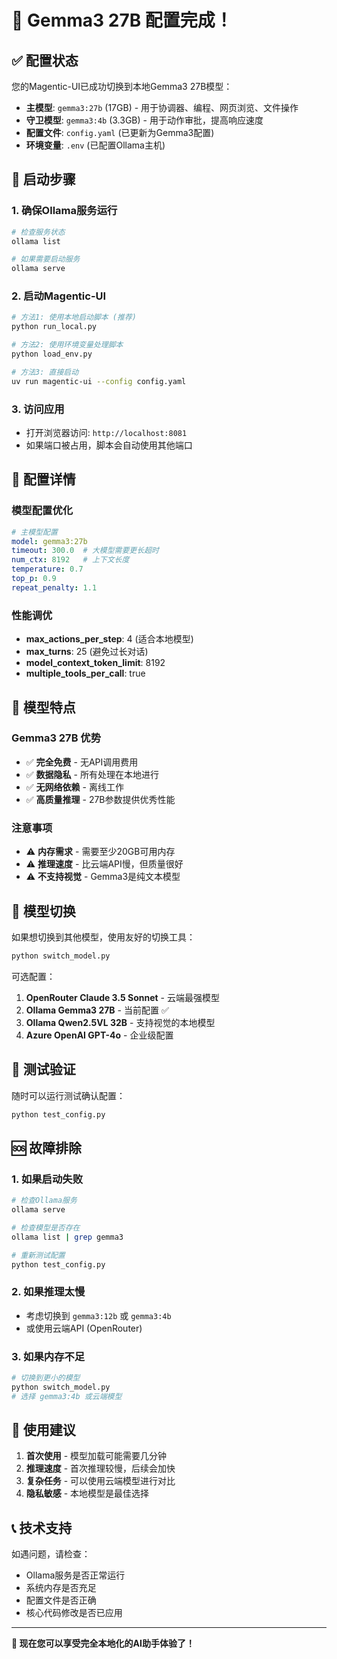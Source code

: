# 🎉 Gemma3 27B 配置完成！

## ✅ 配置状态

您的Magentic-UI已成功切换到本地Gemma3 27B模型：

- **主模型**: `gemma3:27b` (17GB) - 用于协调器、编程、网页浏览、文件操作
- **守卫模型**: `gemma3:4b` (3.3GB) - 用于动作审批，提高响应速度
- **配置文件**: `config.yaml` (已更新为Gemma3配置)
- **环境变量**: `.env` (已配置Ollama主机)

## 🚀 启动步骤

### 1. 确保Ollama服务运行
```bash
# 检查服务状态
ollama list

# 如果需要启动服务
ollama serve
```

### 2. 启动Magentic-UI
```bash
# 方法1: 使用本地启动脚本 (推荐)
python run_local.py

# 方法2: 使用环境变量处理脚本
python load_env.py

# 方法3: 直接启动
uv run magentic-ui --config config.yaml
```

### 3. 访问应用
- 打开浏览器访问: `http://localhost:8081`
- 如果端口被占用，脚本会自动使用其他端口

## 🔧 配置详情

### 模型配置优化
```yaml
# 主模型配置
model: gemma3:27b
timeout: 300.0  # 大模型需要更长超时
num_ctx: 8192   # 上下文长度
temperature: 0.7
top_p: 0.9
repeat_penalty: 1.1
```

### 性能调优
- **max_actions_per_step**: 4 (适合本地模型)
- **max_turns**: 25 (避免过长对话)
- **model_context_token_limit**: 8192
- **multiple_tools_per_call**: true

## 🎯 模型特点

### Gemma3 27B 优势
- ✅ **完全免费** - 无API调用费用
- ✅ **数据隐私** - 所有处理在本地进行
- ✅ **无网络依赖** - 离线工作
- ✅ **高质量推理** - 27B参数提供优秀性能

### 注意事项
- ⚠️ **内存需求** - 需要至少20GB可用内存
- ⚠️ **推理速度** - 比云端API慢，但质量很好
- ⚠️ **不支持视觉** - Gemma3是纯文本模型

## 🔄 模型切换

如果想切换到其他模型，使用友好的切换工具：

```bash
python switch_model.py
```

可选配置：
1. **OpenRouter Claude 3.5 Sonnet** - 云端最强模型
2. **Ollama Gemma3 27B** - 当前配置 ✅
3. **Ollama Qwen2.5VL 32B** - 支持视觉的本地模型
4. **Azure OpenAI GPT-4o** - 企业级配置

## 🧪 测试验证

随时可以运行测试确认配置：
```bash
python test_config.py
```

## 🆘 故障排除

### 1. 如果启动失败
```bash
# 检查Ollama服务
ollama serve

# 检查模型是否存在
ollama list | grep gemma3

# 重新测试配置
python test_config.py
```

### 2. 如果推理太慢
- 考虑切换到 `gemma3:12b` 或 `gemma3:4b`
- 或使用云端API (OpenRouter)

### 3. 如果内存不足
```bash
# 切换到更小的模型
python switch_model.py
# 选择 gemma3:4b 或云端模型
```

## 🎉 使用建议

1. **首次使用** - 模型加载可能需要几分钟
2. **推理速度** - 首次推理较慢，后续会加快
3. **复杂任务** - 可以使用云端模型进行对比
4. **隐私敏感** - 本地模型是最佳选择

## 📞 技术支持

如遇问题，请检查：
- Ollama服务是否正常运行
- 系统内存是否充足
- 配置文件是否正确
- 核心代码修改是否已应用

---

**🚀 现在您可以享受完全本地化的AI助手体验了！** 